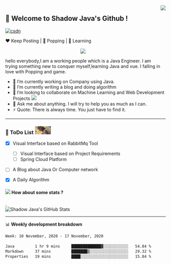
<img  align='right' height="170" src="https://media.giphy.com/media/15olIOnCASbpS/giphy.gif?raw=true">

  
## 👋 Welcome to Shadow Java's Github !  
 
[![csdn](https://img.shields.io/badge/-csdn-c14438?style=flat-square&logo=c&logoColor=white)](https://blog.csdn.net/liyuanbo1997)

:heart: Keep Posting | :black_heart: Popping | :blue_heart: Learning

<center>
<img align='center'  src="https://source.unsplash.com/user/erondu/1200x600">
</center>
  
hello everybody,I am a working people which is a Java Engineer. I am trying something new to conquer myself,learning Java and vue. I falling in love with Popping and game.

- 🔭 I’m currently working on Company using Java.
- 🌱 I’m currently writing a blog and doing algorithm
- 👯 I’m looking to collaborate on Machine Learning and Web Development Projects <img src="https://media.giphy.com/media/WUlplcMpOCEmTGBtBW/giphy.gif" width="30">
- 💬 Ask me about anything. I will try to help you as much as I can.
- ⚡ Quote: There is always time. You just have to find it.



----

### :panda_face: ToDo List  <img src="https://github.com/Shadow-Java/Shadow-Java/blob/main/image/img_rain_1.gif" width="50">

- [x] Visual Interface based on RabbitMq Tool

   - [ ] Visual Interface based on Project Requirements 
   - [ ] Spring Cloud Platform
   
 - [ ] A Blog about Java Or Computer network
 - [X] A Daily Algorithm

#### <img src="https://media.giphy.com/media/VgCDAzcKvsR6OM0uWg/giphy.gif" width="50"> How about some stats ?
  
.    
![Shadow Java's GitHub Stats](https://github-readme-stats.vercel.app/api?username=Shadow-Java&&hide==["stars"]&show_icons=true&title_color=fff&icon_color=79ff97&text_color=9f9f9f&bg_color=151515)


-------

📊 **Weekly development breakdown**

<!--START_SECTION:waka-->
```text
Week: 10 November, 2020 - 17 November, 2020

Java         1 hr 9 mins     █████████████▓░░░░░░░░░░░   54.84 % 
Markdown     37 mins         ███████▒░░░░░░░░░░░░░░░░░   29.32 % 
Properties   19 mins         ████░░░░░░░░░░░░░░░░░░░░░   15.84 % 
```
<!--END_SECTION:waka-->

